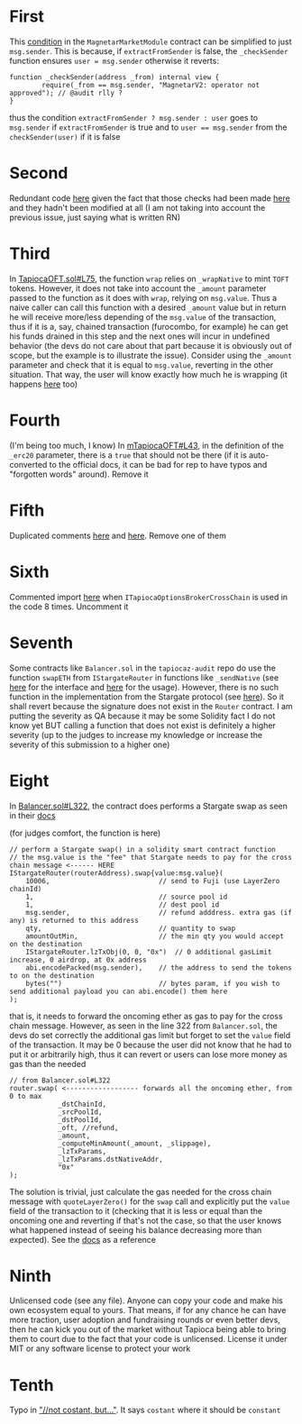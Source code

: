 # First
This [condition](https://github.com/Tapioca-DAO/tapioca-periph-audit/blob/023751a4e987cf7c203ab25d3abba58f7344f213/contracts/Magnetar/modules/MagnetarMarketModule.sol#L151) in the `MagnetarMarketModule` contract can be simplified to just `msg.sender`. This is because, if `extractFromSender` is false, the `_checkSender` function ensures `user = msg.sender` otherwise it reverts:

```
function _checkSender(address _from) internal view {
        require(_from == msg.sender, "MagnetarV2: operator not approved"); // @audit rlly ?
}
```

thus the condition `extractFromSender ? msg.sender : user` goes to `msg.sender` if `extractFromSender` is true and to `user == msg.sender` from the `checkSender(user)` if it is false

# Second
Redundant code [here](https://github.com/Tapioca-DAO/tapioca-periph-audit/blob/023751a4e987cf7c203ab25d3abba58f7344f213/contracts/Magnetar/modules/MagnetarMarketModule.sol#L487-L492) given the fact that those checks had been made [here](https://github.com/Tapioca-DAO/tapioca-periph-audit/blob/023751a4e987cf7c203ab25d3abba58f7344f213/contracts/Magnetar/modules/MagnetarMarketModule.sol#L305-L310) and they hadn't been modified at all (I am not taking into account the previous issue, just saying what is written RN)

# Third
In [TapiocaOFT.sol#L75](https://github.com/Tapioca-DAO/tapiocaz-audit/blob/bcf61f79464cfdc0484aa272f9f6e28d5de36a8f/contracts/tOFT/TapiocaOFT.sol#L75), the function `wrap` relies on `_wrapNative` to mint `TOFT` tokens. However, it does not take into account the `_amount` parameter passed to the function as it does with `wrap`, relying on `msg.value`. Thus a naive caller can call this function with a desired `_amount` value but in return he will receive more/less depending of the `msg.value` of the transaction, thus if it is a, say, chained transaction (furocombo, for example) he can get his funds drained in this step and the next ones will incur in undefined behavior (the devs do not care about that part because it is obviously out of scope, but the example is to illustrate the issue). Consider using the `_amount` parameter and check that it is equal to `msg.value`, reverting in the other situation. That way, the user will know exactly how much he is wrapping (it happens [here](https://github.com/Tapioca-DAO/tapiocaz-audit/blob/bcf61f79464cfdc0484aa272f9f6e28d5de36a8f/contracts/tOFT/mTapiocaOFT.sol#L95) too)

# Fourth
(I'm being too much, I know) In [mTapiocaOFT#L43](https://github.com/Tapioca-DAO/tapiocaz-audit/blob/bcf61f79464cfdc0484aa272f9f6e28d5de36a8f/contracts/tOFT/mTapiocaOFT.sol#L43), in the definition of the `_erc20` parameter, there is a `true` that should not be there (if it is auto-converted to the official docs, it can be bad for rep to have typos and "forgotten words" around). Remove it

# Fifth
Duplicated comments [here](https://github.com/Tapioca-DAO/tapiocaz-audit/blob/bcf61f79464cfdc0484aa272f9f6e28d5de36a8f/contracts/tOFT/modules/BaseTOFTStrategyModule.sol#L237) and [here](https://github.com/Tapioca-DAO/tapiocaz-audit/blob/bcf61f79464cfdc0484aa272f9f6e28d5de36a8f/contracts/tOFT/modules/BaseTOFTStrategyModule.sol#L239). Remove one of them

# Sixth 
Commented import [here](https://github.com/Tapioca-DAO/tapiocaz-audit/blob/bcf61f79464cfdc0484aa272f9f6e28d5de36a8f/contracts/tOFT/modules/BaseTOFTOptionsModule.sol#L11) when `ITapiocaOptionsBrokerCrossChain` is used in the code 8 times. Uncomment it

# Seventh
Some contracts like `Balancer.sol` in the `tapiocaz-audit` repo do use the function `swapETH` from `IStargateRouter` in functions like `_sendNative` (see [here](https://github.com/Tapioca-DAO/tapioca-periph-audit/blob/023751a4e987cf7c203ab25d3abba58f7344f213/contracts/interfaces/IStargateRouter.sol#L27) for the interface and [here](https://github.com/Tapioca-DAO/tapiocaz-audit/blob/bcf61f79464cfdc0484aa272f9f6e28d5de36a8f/contracts/Balancer.sol#L288) for the usage). However, there is no such function in the implementation from the Stargate protocol (see [here](https://github.com/stargate-protocol/stargate/blob/main/contracts/Router.sol)). So it shall revert because the signature does not exist in the `Router` contract. I am putting the severity as QA because it may be some Solidity fact I do not know yet BUT calling a function that does not exist is definitely a higher severity (up to the judges to increase my knowledge or increase the severity of this submission to a higher one)

# Eight
In [Balancer.sol#L322](https://github.com/Tapioca-DAO/tapiocaz-audit/blob/bcf61f79464cfdc0484aa272f9f6e28d5de36a8f/contracts/Balancer.sol#L322), the contract does performs a Stargate swap as seen in their [docs](https://stargateprotocol.gitbook.io/stargate/developers/how-to-swap)

(for judges comfort, the function is here)

```
// perform a Stargate swap() in a solidity smart contract function
// the msg.value is the "fee" that Stargate needs to pay for the cross chain message <------ HERE
IStargateRouter(routerAddress).swap{value:msg.value}(
    10006,                           // send to Fuji (use LayerZero chainId)
    1,                               // source pool id
    1,                               // dest pool id                 
    msg.sender,                      // refund adddress. extra gas (if any) is returned to this address
    qty,                             // quantity to swap
    amountOutMin,                    // the min qty you would accept on the destination
    IStargateRouter.lzTxObj(0, 0, "0x")  // 0 additional gasLimit increase, 0 airdrop, at 0x address
    abi.encodePacked(msg.sender),    // the address to send the tokens to on the destination
    bytes("")                        // bytes param, if you wish to send additional payload you can abi.encode() them here
);
```

that is, it needs to forward the oncoming ether as gas to pay for the cross chain message. However, as seen in the line 322 from `Balancer.sol`, the devs do set correctly the additional gas limit but forget to set the `value` field of the transaction. It may be 0 because the user did not know that he had to put it or arbitrarily high, thus it can revert or users can lose more money as gas than the needed

```
// from Balancer.sol#L322
router.swap( <------------------ forwards all the oncoming ether, from 0 to max
            _dstChainId,
            _srcPoolId,
            _dstPoolId,
            _oft, //refund,
            _amount,
            _computeMinAmount(_amount, _slippage),
            _lzTxParams,
            _lzTxParams.dstNativeAddr,
            "0x"
);
```

The solution is trivial, just calculate the gas needed for the cross chain message with `quoteLayerZero()` for the `swap` call and explicitly put the `value` field of the transaction to it (checking that it is less or equal than the oncoming one and reverting if that's not the case, so that the user knows what happened instead of seeing his balance decreasing more than expected). See the [docs](https://stargateprotocol.gitbook.io/stargate/developers/how-to-swap) as a reference

# Ninth
Unlicensed code (see any file). Anyone can copy your code and make his own ecosystem equal to yours. That means, if for any chance he can have more traction, user adoption and fundraising rounds or even better devs, then he can kick you out of the market without Tapioca being able to bring them to court due to the fact that your code is unlicensed. License it under MIT or any software license to protect your work

# Tenth
Typo in ["//not costant, but..."](https://github.com/Tapioca-DAO/tapioca-bar-audit/blob/2286f80f928f41c8bc189d0657d74ba83286c668/contracts/markets/Market.sol#L82). It says `costant` where it should be `constant`